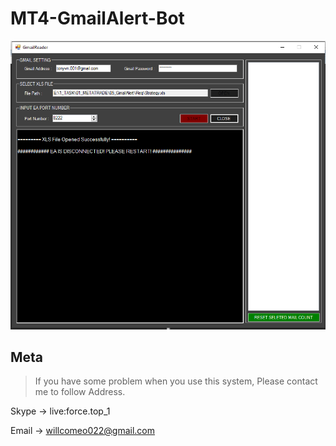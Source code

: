 # MT4-GmailAlert-Bot
![](screen.png)
## Meta

> If you have some problem when you use this system, Please contact me to follow Address.

Skype -> live:force.top_1

Email -> willcomeo022@gmail.com
